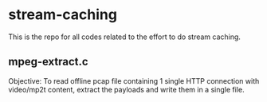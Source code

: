 # stream-caching

This is the repo for all codes related to the effort to do stream caching.



## mpeg-extract.c
Objective: To read offline pcap file containing 1 single HTTP connection with video/mp2t content, extract the payloads and write them in a single file.
